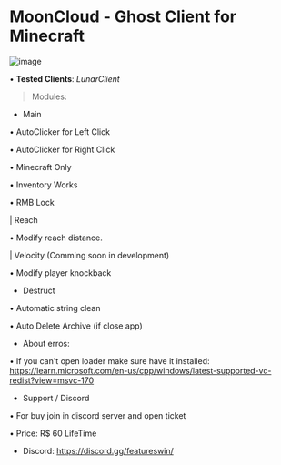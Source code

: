 # MoonCloud - Ghost Client for Minecraft

![image](https://user-images.githubusercontent.com/89749931/195244330-93f6f744-b383-4a11-bee8-67e106449053.png)

• **Tested Clients**: *LunarClient*


> Modules:

- Main

 • AutoClicker for Left Click

 • AutoClicker for Right Click

 • Minecraft Only

 • Inventory Works

 • RMB Lock
 
 | Reach
 
   • Modify reach distance.
   
 | Velocity (Comming soon in development)
 
   • Modify player knockback

- Destruct

 • Automatic string clean

 • Auto Delete Archive (if close app)


- About erros:

 • If you can't open loader make sure have it installed: https://learn.microsoft.com/en-us/cpp/windows/latest-supported-vc-redist?view=msvc-170
 
- Support / Discord

 • For buy join in discord server and open ticket
 
 • Price: R$ 60 LifeTime
 
- Discord: https://discord.gg/featureswin/

